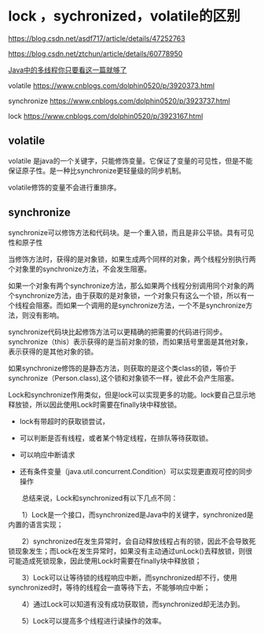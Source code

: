 # lock ，sychronized，volatile的区别

https://blog.csdn.net/asdf717/article/details/47252763

https://blog.csdn.net/ztchun/article/details/60778950

[Java中的多线程你只要看这一篇就够了](https://www.cnblogs.com/wxd0108/p/5479442.html)

volatile https://www.cnblogs.com/dolphin0520/p/3920373.html

synchronize  https://www.cnblogs.com/dolphin0520/p/3923737.html

lock https://www.cnblogs.com/dolphin0520/p/3923167.html

## volatile

volatile 是java的一个关键字，只能修饰变量。它保证了变量的可见性，但是不能保证原子性。是一种比synchronize更轻量级的同步机制。

volatile修饰的变量不会进行重排序。

## synchronize

synchronize可以修饰方法和代码块。是一个重入锁，而且是非公平锁。具有可见性和原子性

当修饰方法时，获得的是对象锁，如果生成两个同样的对象，两个线程分别执行两个对象里的synchronize方法，不会发生阻塞。

如果一个对象有两个synchronize方法，那么如果两个线程分别调用同个对象的两个synchronize方法，由于获取的是对象锁，一个对象只有这么一个锁，所以有一个线程会阻塞。而如果一个调用的是synchronize方法，一个不是synchronize方法，则没有影响。

synchronize代码块比起修饰方法可以更精确的把需要的代码进行同步。synchronize（this）表示获得的是当前对象的锁，而如果括号里面是其他对象，表示获得的是其他对象的锁。

如果synchronize修饰的是静态方法，则获取的是这个类class的锁，等价于synchronize（Person.class),这个锁和对象锁不一样，彼此不会产生阻塞。



Lock和synchronize作用类似，但是lock可以实现更多的功能。lock要自己显示地释放锁，所以因此使用Lock时需要在finally块中释放锁。

- lock有带超时的获取锁尝试，

- 可以判断是否有线程，或者某个特定线程，在排队等待获取锁。

- 可以响应中断请求

- 还有条件变量（java.util.concurrent.Condition）可以实现更直观可控的同步操作

  

　　总结来说，Lock和synchronized有以下几点不同：

　　1）Lock是一个接口，而synchronized是Java中的关键字，synchronized是内置的语言实现；

　　2）synchronized在发生异常时，会自动释放线程占有的锁，因此不会导致死锁现象发生；而Lock在发生异常时，如果没有主动通过unLock()去释放锁，则很可能造成死锁现象，因此使用Lock时需要在finally块中释放锁；

　　3）Lock可以让等待锁的线程响应中断，而synchronized却不行，使用synchronized时，等待的线程会一直等待下去，不能够响应中断；

　　4）通过Lock可以知道有没有成功获取锁，而synchronized却无法办到。

　　5）Lock可以提高多个线程进行读操作的效率。



